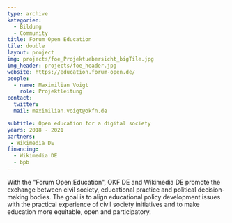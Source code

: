 ```yaml
---
type: archive
kategorien:
  - Bildung
  - Community
title: Forum Open Education
tile: double
layout: project
img: projects/foe_Projektuebersicht_bigTile.jpg
img_header: projects/foe_header.jpg
website: https://education.forum-open.de/
people:
  - name: Maximilian Voigt
    role: Projektleitung
contact:
  twitter:
  mail: maximilian.voigt@okfn.de

subtitle: Open education for a digital society
years: 2018 - 2021
partners:
 - Wikimedia DE
financing:
  - Wikimedia DE
  - bpb
---
```

With the "Forum Open:Education", OKF DE and Wikimedia DE promote the exchange between civil society, educational practice and political decision-making bodies. The goal is to align educational policy development issues with the practical experience of civil society initiatives and to make education more equitable, open and participatory.
